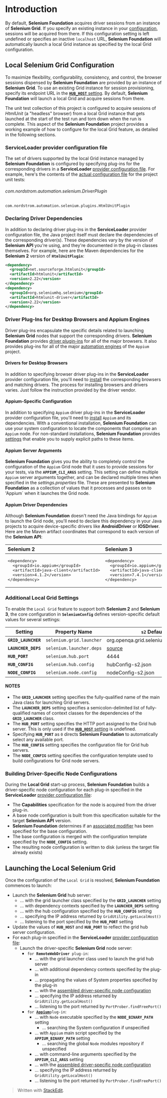 # Introduction

By default, **Selenium Foundation** acquires driver sessions from an instance of **Selenium Grid**. If you specify an existing instance in your [configuration](ConfiguringProjectSettings.md#selenium-grid-configuration), sessions will be acquired from there. If this configuration setting is left undefined or specifies an inactive `localhost` URL, **Selenium Foundation** will automatically launch a local Grid instance as specified by the local Grid configuration.

## Local Selenium Grid Configuration

To maximize flexibility, configurability, consistency, and control, the browser sessions dispensed by **Selenium Foundation** are provided by an instance of **Selenium Grid**. To use an existing Grid instance for session provisioning, specify its endpoint URL in the [**`HUB_HOST`** setting](ConfiguringProjectSettings.md#selenium-grid-configuration).  By default, **Selenium Foundation** will launch a local Grid and acquire sessions from there.

The unit test collection of this project is configured to acquire sessions of _HtmlUnit_ (a "headless" browser) from a local Grid instance that gets launched at the start of the test run and torn down when the run is complete. This aspect of the **Selenium Foundation** project provides a working example of how to configure for the local Grid feature, as detailed in the following sections.

### ServiceLoader provider configuration file

The set of drivers supported by the local Grid instance managed by **Selenium Foundation** is configured by specifying plug-ins for the corresponding drivers in a **ServiceLoader** [provider configuration file](https://docs.oracle.com/javase/tutorial/ext/basics/spi.html#register-service-providers). For example, here's the contents of the [actual configuration file](../src/test/resources/META-INF/services/com.nordstrom.automation.selenium.DriverPlugin) for the project unit tests:

###### com.nordstrom.automation.selenium.DriverPlugin
```shell
com.nordstrom.automation.selenium.plugins.HtmlUnitPlugin
```

### Declaring Driver Dependencies

In addition to declaring driver plug-ins in the **ServiceLoader** provider configuration file, the Java project itself must declare the dependencies of the corresponding driver(s). These dependencies vary by the version of **Selenium API** you're using, and they're documented in the plug-in classes themselves. For example, here are the Maven dependencies for the **Selenium 2** version of **`HtmlUnitPlugin`**:

```xml
<dependency>
  <groupId>net.sourceforge.htmlunit</groupId>
  <artifactId>htmlunit</artifactId>
  <version>2.22</version>
</dependency>
<dependency>
  <groupId>org.seleniumhq.selenium</groupId>
  <artifactId>htmlunit-driver</artifactId>
  <version>2.22</version>
</dependency>
```

### Driver Plug-Ins for Desktop Browsers and Appium Engines

Driver plug-ins encapsulate the specific details related to launching **Selenium Grid** nodes that support the corresponding drivers. **Selenium Foundation** provides [driver plugin-ins](ConfiguringProjectSettings.md#desktop-browser-support) for all of the major browsers. It also provides plug-ins for all of the major [automation engines](ConfiguringProjectSettings.md#appium-automation-engine-support) of the `Appium` project.

#### Drivers for Desktop Browsers

In addition to specifying browser driver plug-ins in the **ServiceLoader** provider configuration file, you'll need to [install](../README.md#installing-drivers) the corresponding browsers and matching drivers. The process for installing browsers and drivers varies. Just follow the instruction provided by the driver vendor.

#### Appium-Specific Configuration

In addition to specifying `Appium` driver plug-ins in the **ServiceLoader** provider configuration file, you'll need to [install](http://appium.io/docs/en/about-appium/getting-started) `Appium` and its dependencies. With a conventional installation, **Selenium Foundation** can use your system configuration to locate the components that comprise an `Appium` node. For non-standard installations, **Selenium Foundation** provides [settings](ConfiguringProjectSettings.md#appium-binary-paths) that enable you to supply explicit paths to these items.

#### Appium Server Arguments

**Selenium Foundation** gives you the ability to completely control the configuration of the `Appium` Grid node that it uses to provide sessions for your tests, via the **`APPIUM_CLI_ARGS`** setting. This setting can define multiple `Appium` server arguments together, and can be declared multiple times when specified in the _settings.properties_ file. These are presented to **Selenium Foundation** as a collection of values that it processes and passes on to 'Appium` when it launches the Grid node.

#### Appium Driver Dependencies 

Although **Selenium Foundation** doesn't need the Java bindings for `Appium` to launch the Grid node, you'll need to declare this dependency in your Java projects to acquire device-specific drivers like **AndroidDriver** or **IOSDriver**. Here are the Maven artifact coordinates that correspond to each version of the **Selenium API**:

| Selenium 2 | Selenium 3 |
|:---|:---|
| <pre>&lt;dependency&gt;<br/>&nbsp;&nbsp;&lt;groupId&gt;io.appium&lt;/groupId&gt;<br/>&nbsp;&nbsp;&lt;artifactId&gt;java-client&lt;/artifactId&gt;<br/>&nbsp;&nbsp;&lt;version&gt;4.1.2&lt;/version&gt;<br/>&lt;/dependency&gt;</pre> | <pre>&lt;dependency&gt;<br/>&nbsp;&nbsp;&lt;groupId&gt;io.appium&lt;/groupId&gt;<br/>&nbsp;&nbsp;&lt;artifactId&gt;java-client&lt;/artifactId&gt;<br/>&nbsp;&nbsp;&lt;version&gt;7.4.1&lt;/version&gt;<br/>&lt;/dependency&gt;</pre> |

### Additional Local Grid Settings

To enable the `Local Grid` feature to support both **Selenium 2** and **Selenium 3**, the core configuration in **`SeleniumConfig`** defines version-specific default values for several settings:

| Setting | Property Name | `s2` Default | `s3` Default |
|---|---|---|---|
| **`GRID_LAUNCHER`** | `selenium.grid.launcher` | org.openqa.grid.selenium.GridLauncher | org.openqa.grid.selenium.GridLauncherV3 |
| **`LAUNCHER_DEPS`** | `selenium.launcher.deps` | [source](/src/main/java-s2/com/nordstrom/automation/selenium/SeleniumConfig.java#L155) | [source](/src/main/java-s3/com/nordstrom/automation/selenium/SeleniumConfig.java#L160) |
| **`HUB_PORT`** | `selenium.hub.port` | 4444 | 4445 |
| **`HUB_CONFIG`** | `selenium.hub.config` | hubConfig-s2.json | hubConfig-s3.json |
| **`NODE_CONFIG`** | `selenium.node.config` | nodeConfig-s2.json | nodeConfig-s3.json |

#### NOTES

* The **`GRID_LAUNCHER`** setting specifies the fully-qualified name of the main Java class for launching Grid servers.
* The **`LAUNCHER_DEPS`** setting specifies a semicolon-delimited list of fully-qualified names of context classes for the dependencies of the **`GRID_LAUNCHER`** class.
* The **`HUB_PORT`** setting specifies the HTTP port assigned to the Grid hub server. This is only used if the [**`HUB_HOST`** setting](ConfiguringProjectSettings.md#selenium-grid-configuration) is undefined. 
* Specifying **`HUB_PORT`** as `0` directs **Selenium Foundation** to automatically select any available port.
* The **`HUB_CONFIG`** setting specifies the configuration file for Grid hub servers.
* The **`NODE_CONFIG`** setting specifies the configuration template used to build configurations for Grid node servers. 

### Building Driver-Specific Node Configurations

During the **Local Grid** start-up process, **Selenium Foundation** builds a driver-specific node configuration for each plug-in specified in the **ServiceLoader** [provider configuration file](#serviceloader-provider-configuration-file):

* The **Capabilities** specification for the node is acquired from the driver plug-in.
* A base node configuration is built from this specification suitable for the target **Selenium API** version.
* **Selenium Foundation** determines if an [associated modifier](CustomizingCapabilities#specifying-modifiers-for-browser-capabilities-and-node-configurations) has been specified for the base configuration.
* The base configuration is merged with the configuration template specified by the **`NODE_CONFIG`** setting.
* The resulting node configuration is written to disk (unless the target file already exists)

## Launching the Local Selenium Grid

Once the configuration of the `Local Grid` is resolved, **Selenium Foundation** commences to launch:

* Launch the **Selenium Grid** hub server:
  * ... with the grid launcher class specified by the **`GRID_LAUNCHER`** setting
  * ... with dependency contexts specified by the **`LAUNCHER_DEPS`** setting
  * ... with the hub configuration specified by the **`HUB_CONFIG`** setting
  * ... specifying the IP address returned by `GridUtility.getLocalHost()`
  * ... listening to the port specified by the **`HUB_PORT`** setting
* Update the values of **`HUB_HOST`** and **`HUB_PORT`** to reflect the grid hub server configuration.
* For each plug-in specified in the **ServiceLoader** [provider configuration file](#serviceloader-provider-configuration-file):
  * Launch the driver-specific **Selenium Grid** node server:
    * `for `**`RemoteWebDriver`**` plug-in`:
      * ... with the grid launcher class used to launch the grid hub server
      * ... with additional dependency contexts specified by the plug-in
      * ... propagating the values of System properties specified by the plug-in
      * ... with the [assembled driver-specific node configuration](#building-driver-specific-node-configurations)
      * ... specifying the IP address returned by `GridUtility.getLocalHost()`
      * ... listening to the port returned by `PortProber.findFreePort()`
    * `for `[**`Appium`**](ConfiguringProjectSettings.md#appium-binary-paths)`plug-in`:
      * ... with `Node` executable specified by the **`NODE_BINARY_PATH`** setting
        * ... searching the System configuration if unspecified
      * ... with `Appium` main script specified by the **`APPIUM_BINARY_PATH`** setting
        * ... searching the global `Node` modules repository if unspecified
      * ... with command-line arguments specified by the **`APPIUM_CLI_ARGS`** setting
      * ... with the [assembled driver-specific node configuration](#building-driver-specific-node-configurations)
      * ... specifying the IP address returned by `GridUtility.getLocalHost()`
      * ... listening to the port returned by `PortProber.findFreePort()`

> Written with [StackEdit](https://stackedit.io/).
